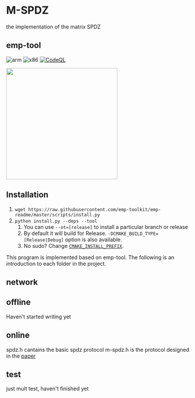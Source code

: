 # M-SPDZ
the implementation of the matrix SPDZ

## emp-tool
![arm](https://github.com/emp-toolkit/emp-tool/workflows/arm/badge.svg)
![x86](https://github.com/emp-toolkit/emp-tool/workflows/x86/badge.svg)
[![CodeQL](https://github.com/emp-toolkit/emp-tool/actions/workflows/codeql.yml/badge.svg)](https://github.com/emp-toolkit/emp-tool/actions/workflows/codeql.yml)

<img src="https://raw.githubusercontent.com/emp-toolkit/emp-readme/master/art/logo-full.jpg" width=300px/>



## Installation
1. `wget https://raw.githubusercontent.com/emp-toolkit/emp-readme/master/scripts/install.py`
2. `python install.py --deps --tool `
    1. You can use `--ot=[release]` to install a particular branch or release
    2. By default it will build for Release. `-DCMAKE_BUILD_TYPE=[Release|Debug]` option is also available.
    3. No sudo? Change [`CMAKE_INSTALL_PREFIX`](https://cmake.org/cmake/help/v2.8.8/cmake.html#variable%3aCMAKE_INSTALL_PREFIX).
   
This program is implemented based on emp-tool. The following is an introduction to each folder in the project.

## network

## offline 
Haven't started writing yet

## online
spdz.h cantains the basic spdz protocol
m-spdz.h is the protocol designed in the [paper](https://eprint.iacr.org/2023/1912/.)

## test 
just mult test, haven't finished yet